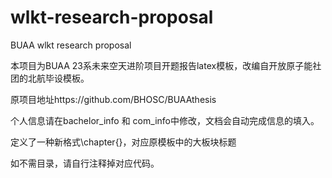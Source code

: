 # wlkt-research-proposal

BUAA wlkt research proposal

本项目为BUAA 23系未来空天进阶项目开题报告latex模板，改编自开放原子能社团的北航毕设模板。

原项目地址https://github.com/BHOSC/BUAAthesis

个人信息请在bachelor_info 和 com_info中修改，文档会自动完成信息的填入。

定义了一种新格式\chapter{}，对应原模板中的大板块标题

如不需目录，请自行注释掉对应代码。
